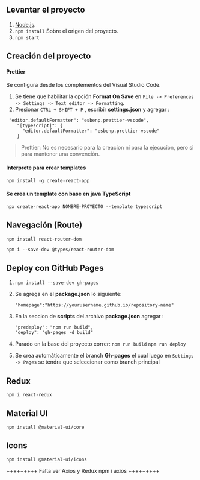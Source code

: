 ## Levantar el proyecto

1. [Node.js](https://nodejs.org/es/ "Node.js").
2. `npm install` Sobre el origen del proyecto.
3. `npm start`

## Creación del proyecto

#### Prettier

Se configura desde los complementos del Visual Studio Code.

1.  Se tiene que habilitar la opción **Format On Save** en `File -> Preferences -> Settings -> Text editor -> Formatting`.
2.  Presionar `CTRL + SHIFT + P` , escribir **settings.json** y agregar :

```
 "editor.defaultFormatter": "esbenp.prettier-vscode",
    "[typescript]": {
      "editor.defaultFormatter": "esbenp.prettier-vscode"
    }
```

> Prettier: No es necesario para la creacion ni para la ejecucion, pero si para mantener una convención.

#### Interprete para crear templates

`npm install -g create-react-app`

#### Se crea un template con base en java TypeScript

`npx create-react-app NOMBRE-PROYECTO --template typescript`

## Navegación (Route)

`npm install react-router-dom`

`npm i --save-dev @types/react-router-dom`

## Deploy con GitHub Pages

1.  `npm install --save-dev gh-pages`

2.  Se agrega en el **package.json** lo siguiente:

    `"homepage":"https://yourusername.github.io/repository-name"`

3.  En la seccion de **scripts** del archivo **package.json** agregar :
    ```
    "predeploy": "npm run build",
    "deploy": "gh-pages -d build"
    ```
4.  Parado en la base del proyecto correr:
    `npm run build`
    `npm run deploy`

5.  Se crea automáticamente el branch **Gh-pages** el cual luego en `Settings -> Pages` se tendra que seleccionar como branch principal

## Redux

`npm i react-redux`

## Material UI

`npm install @material-ui/core`

## Icons

`npm install @material-ui/icons`

+++++++++
Falta ver Axios y Redux npm i axios
+++++++++
